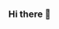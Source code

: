 ### Hi there 👋

<!--
**GauthamMulay/GauthamMulay** is a ✨ _special_ ✨ repository because its `README.md` (this file) appears on your GitHub profile.

This is Gautham G Mulay currently studyingn B.Tech in ECE in PES University. My hobbies include reading,gaming,cycling.
